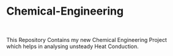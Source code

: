 <h1>
<b>Chemical-Engineering</b>
  </h1>
<br>

This Repository Contains my new Chemical Engineering Project<br>
which helps in analysing unsteady Heat Conduction.
